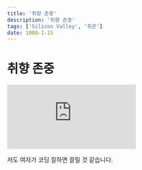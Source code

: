```yaml
---
title: '취향 존중'
description: '취향 존중'
tags: ['Silicon Valley', '취존']
date: 1000-1-15
---
```


# 취향 존중

<iframe className="codepen" src="https://www.youtube.com/embed/_7bkbv4u1tc" title="Silicon Valley S01E07 - Code gay" frameBorder="0" allow="accelerometer; autoplay; clipboard-write; encrypted-media; gyroscope; picture-in-picture; web-share" allowFullScreen></iframe>

저도 여자가 코딩 잘하면 끌릴 것 같습니다.
